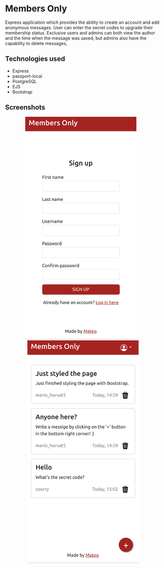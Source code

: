 # Members Only

Express application which provides the ability to create an account and add anonymous messages. User can enter the secret codes to upgrade their membership status. Exclusive users and admins can both view the author and the time when the message was saved, but admins also have the capability to delete messages,

## Technologies used

- Express
- passport-local
- PostgreSQL
- EJS
- Bootstrap

## Screenshots

<p align="center">
  <img src="./screenshots/sign-up-members-only.png" alt="Sign up" width="360" style="margin-right: 14px;"/>
  <img src="./screenshots/home-members-only.png" alt="Home" width="360"/>
</p>
